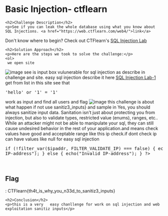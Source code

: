 <title>Basic Injection- ctflearn</title>

<!DOCTYPE html>
<html>

<body>
    <h1>Basic Injection- ctflearn</h1>

    <h2>Challenge Description</h2>
    <p>See if you can leak the whole database using what you know about SQL Injections. <a href="https://web.ctflearn.com/web4/">link</a>

Don't know where to begin? Check out CTFlearn's <a href="https://ctflearn.com/lab/sql-injection-part-1"> SQL Injection Lab</a>
 
</p>
 
    <h2>Solution Approach</h2>
    <p>Here are the steps we took to solve the challenge:</p>
    <ol>
     we open site
 <img src=" https://cybersecctf.github.io/blog/2024/ctflearn/BasicInjection/web.png" alt="image" class="inline"/>
see is input box vulunerable for sql injection as describe in challenge and site.
easy sql injection describe it here <a href="https://ctflearn.com/lab/sql-injection-part-1"> SQL Injection Lab-1</a>
       get from list in this site see that  <pre>'hello' or '1' = '1'  </pre> work as input and find all users and flag
     <img src=" https://cybersecctf.github.io/blog/2024/ctflearn/BasicInjection/alluser.png" alt="image" class="inline"/>
this challenge is about what happen if not use sanitiz3_inputs}    and sample in
Yes, you should always sanitize input data. Sanitation isn't just about protecting you from injection, but also to validate types, restricted value (enums), ranges, etc.. While an attacker might not be able to manipulate your sql, they can still cause undesired behavior in the rest of your application.and means check values have good and acceptable range like this ip check.if dont check ip can have values like null for easy sql injection
<pre>
<?php 
$ipaddr = "126.0.0.5"; 
  
if (!filter_var($ipaddr, FILTER_VALIDATE_IP) === false) { 
    echo("Valid IP-address"); 
} else { 
    echo("Invalid IP-address"); 
} 
?> 
</pre>
    </ol>
<br>
    <h2>Flag</h2>
    <p class="flag">: CTFlearn{th4t_is_why_you_n33d_to_sanitiz3_inputs}
</p>

    <h2>Conclusion</h2>
    <p>this is a very   easy chanllenge for work on sql injection and web exploitation sanitiz inputs</p>
</body>
</html>




 
